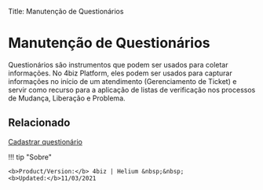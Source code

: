 Title: Manutenção de Questionários

# Manutenção de Questionários

Questionários são instrumentos que podem ser usados para coletar informações. No 4biz Platform, eles podem ser usados para capturar informações no início de um atendimento (Gerenciamento de Ticket) e servir como recurso para a aplicação de listas de verificação nos processos de Mudança, Liberação e Problema.

## Relacionado

[Cadastrar questionário][1]

[1]:/pt-br/4biz-helium/platform-administration/questionnaires/questionaires-management/register-questionnaire.html


!!! tip "Sobre"

    <b>Product/Version:</b> 4biz | Helium &nbsp;&nbsp;
    <b>Updated:</b>11/03/2021
	

	
